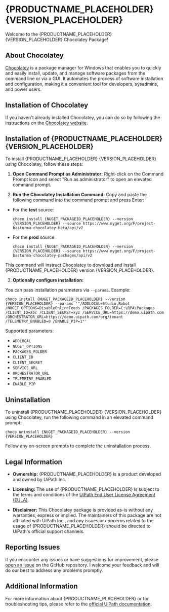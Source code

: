 # {PRODUCTNAME_PLACEHOLDER} {VERSION_PLACEHOLDER}

Welcome to the {PRODUCTNAME_PLACEHOLDER} {VERSION_PLACEHOLDER} Chocolatey Package!

## About Chocolatey

[Chocolatey](https://chocolatey.org/) is a package manager for Windows that enables you to quickly and easily install, update, and manage software packages from the command line or via a GUI. It automates the process of software installation and configuration, making it a convenient tool for developers, sysadmins, and power users.

## Installation of Chocolatey

If you haven't already installed Chocolatey, you can do so by following the instructions on the [Chocolatey website](https://chocolatey.org/install).

## Installation of {PRODUCTNAME_PLACEHOLDER} {VERSION_PLACEHOLDER}

To install {PRODUCTNAME_PLACEHOLDER} {VERSION_PLACEHOLDER} using Chocolatey, follow these steps:

1. **Open Command Prompt as Administrator:** Right-click on the Command Prompt icon and select "Run as administrator" to open an elevated command prompt.

2. **Run the Chocolatey Installation Command:** Copy and paste the following command into the command prompt and press Enter:

  - For the **test** source:

    ```shell
    choco install {NUGET_PACKAGEID_PLACEHOLDER} --version {VERSION_PLACEHOLDER} --source https://www.myget.org/F/project-basturma-chocolatey-beta/api/v2
    ```

  - For the **prod** source:
    ```shell
    choco install {NUGET_PACKAGEID_PLACEHOLDER} --version {VERSION_PLACEHOLDER} --source https://www.myget.org/F/project-basturma-chocolatey-packages/api/v2
    ```

  This command will instruct Chocolatey to download and install {PRODUCTNAME_PLACEHOLDER} version {VERSION_PLACEHOLDER}.

3. **Optionally configure installation:**

  You can pass installation parameters via `--params`. Example:

  ```shell
  choco install {NUGET_PACKAGEID_PLACEHOLDER} --version {VERSION_PLACEHOLDER} --params '"/ADDLOCAL=Studio,Robot /NUGET_OPTIONS=DisableOnlineFeeds /PACKAGES_FOLDER=C:\RPA\Packages /CLIENT_ID=abc /CLIENT_SECRET=xyz /SERVICE_URL=https://demo.uipath.com /ORCHESTRATOR_URL=https://demo.uipath.com/org/tenant /TELEMETRY_ENABLED=0 /ENABLE_PIP=1"'
  ```

Supported parameters:

* `ADDLOCAL`
* `NUGET_OPTIONS`
* `PACKAGES_FOLDER`
* `CLIENT_ID`
* `CLIENT_SECRET`
* `SERVICE_URL`
* `ORCHESTRATOR_URL`
* `TELEMETRY_ENABLED`
* `ENABLE_PIP`

## Uninstallation

To uninstall {PRODUCTNAME_PLACEHOLDER} {VERSION_PLACEHOLDER} using Chocolatey, run the following command in an elevated command prompt:

```shell
choco uninstall {NUGET_PACKAGEID_PLACEHOLDER} --version {VERSION_PLACEHOLDER}
```

Follow any on-screen prompts to complete the uninstallation process.

## Legal Information

- **Ownership:** {PRODUCTNAME_PLACEHOLDER} is a product developed and owned by UiPath Inc.

- **Licensing:** The use of {PRODUCTNAME_PLACEHOLDER} is subject to the terms and conditions of the [UiPath End User License Agreement (EULA)](https://www.uipath.com/legal/trust-center/eula).

- **Disclaimer:** This Chocolatey package is provided as-is without any warranties, express or implied. The maintainers of this package are not affiliated with UiPath Inc., and any issues or concerns related to the usage of {PRODUCTNAME_PLACEHOLDER} should be directed to UiPath's official support channels.

## Reporting Issues

If you encounter any issues or have suggestions for improvement, please [open an issue](https://github.com/rpapub/ChocolateyPackages/issues) on the GitHub repository. I welcome your feedback and will do our best to address any problems promptly.

## Additional Information

For more information about {PRODUCTNAME_PLACEHOLDER} or for troubleshooting tips, please refer to the [official UiPath documentation](https://docs.uipath.com/studio/).
